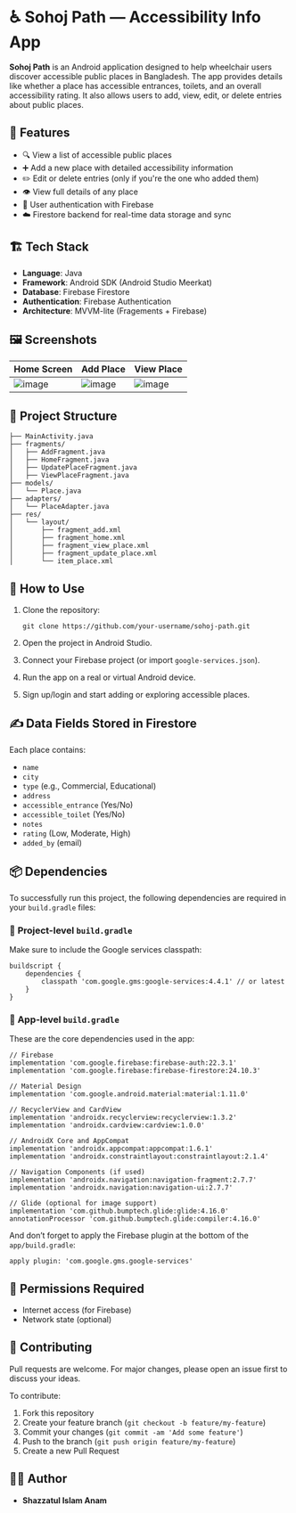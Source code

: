 
# ♿ Sohoj Path — Accessibility Info App

**Sohoj Path** is an Android application designed to help wheelchair users discover accessible public places in Bangladesh. The app provides details like whether a place has accessible entrances, toilets, and an overall accessibility rating. It also allows users to add, view, edit, or delete entries about public places.

## 🚀 Features

* 🔍 View a list of accessible public places
* ➕ Add a new place with detailed accessibility information
* ✏️ Edit or delete entries (only if you're the one who added them)
* 👁️ View full details of any place
* 🔐 User authentication with Firebase
* ☁️ Firestore backend for real-time data storage and sync

## 🏗️ Tech Stack

* **Language**: Java
* **Framework**: Android SDK (Android Studio Meerkat)
* **Database**: Firebase Firestore
* **Authentication**: Firebase Authentication
* **Architecture**: MVVM-lite (Fragements + Firebase)

## 🖼️ Screenshots

| Home Screen              | Add Place                | View Place               |
| ------------------------ | ------------------------ | ------------------------ |
|![image](https://github.com/user-attachments/assets/817582e8-b657-4678-8c8d-9af17a883a7c)|![image](https://github.com/user-attachments/assets/03d7706c-8389-456f-ba26-032c9a9ccde6)|![image](https://github.com/user-attachments/assets/a4c5e67d-a77c-4637-b272-bbb1d83a5299)|

## 📂 Project Structure

```
├── MainActivity.java
├── fragments/
│   ├── AddFragment.java
│   ├── HomeFragment.java
│   ├── UpdatePlaceFragment.java
│   ├── ViewPlaceFragment.java
├── models/
│   └── Place.java
├── adapters/
│   └── PlaceAdapter.java
├── res/
│   └── layout/
│       ├── fragment_add.xml
│       ├── fragment_home.xml
│       ├── fragment_view_place.xml
│       ├── fragment_update_place.xml
│       └── item_place.xml
```

## 🧪 How to Use

1. Clone the repository:

   ```
   git clone https://github.com/your-username/sohoj-path.git
   ```
2. Open the project in Android Studio.
3. Connect your Firebase project (or import `google-services.json`).
4. Run the app on a real or virtual Android device.
5. Sign up/login and start adding or exploring accessible places.

## ✍️ Data Fields Stored in Firestore

Each place contains:

* `name`
* `city`
* `type` (e.g., Commercial, Educational)
* `address`
* `accessible_entrance` (Yes/No)
* `accessible_toilet` (Yes/No)
* `notes`
* `rating` (Low, Moderate, High)
* `added_by` (email)


## 📦 Dependencies

To successfully run this project, the following dependencies are required in your `build.gradle` files:

### 🧱 **Project-level `build.gradle`**

Make sure to include the Google services classpath:

```
buildscript {
    dependencies {
        classpath 'com.google.gms:google-services:4.4.1' // or latest
    }
}
```

### 📱 **App-level `build.gradle`**

These are the core dependencies used in the app:

```
// Firebase
implementation 'com.google.firebase:firebase-auth:22.3.1'
implementation 'com.google.firebase:firebase-firestore:24.10.3'

// Material Design
implementation 'com.google.android.material:material:1.11.0'

// RecyclerView and CardView
implementation 'androidx.recyclerview:recyclerview:1.3.2'
implementation 'androidx.cardview:cardview:1.0.0'

// AndroidX Core and AppCompat
implementation 'androidx.appcompat:appcompat:1.6.1'
implementation 'androidx.constraintlayout:constraintlayout:2.1.4'

// Navigation Components (if used)
implementation 'androidx.navigation:navigation-fragment:2.7.7'
implementation 'androidx.navigation:navigation-ui:2.7.7'

// Glide (optional for image support)
implementation 'com.github.bumptech.glide:glide:4.16.0'
annotationProcessor 'com.github.bumptech.glide:compiler:4.16.0'
```

And don’t forget to apply the Firebase plugin at the bottom of the `app/build.gradle`:

```
apply plugin: 'com.google.gms.google-services'
```

## 🔐 Permissions Required

* Internet access (for Firebase)
* Network state (optional)

## 🤝 Contributing

Pull requests are welcome. For major changes, please open an issue first to discuss your ideas.

To contribute:

1. Fork this repository
2. Create your feature branch (`git checkout -b feature/my-feature`)
3. Commit your changes (`git commit -am 'Add some feature'`)
4. Push to the branch (`git push origin feature/my-feature`)
5. Create a new Pull Request

## 🧑‍💻 Author

* **Shazzatul Islam Anam**
